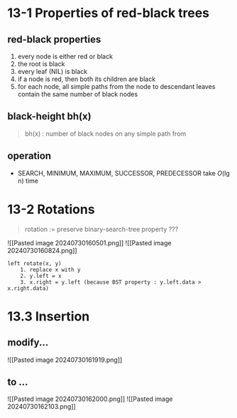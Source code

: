 # 13-1 Properties of red-black trees
## red-black properties
1. every node is either red or black
2. the root is black
3. every leaf (NIL) is black
4. if a node is red, then both its children are black
5. for each node, all simple paths from the node to descendant leaves contain the same number of black nodes
## black-height bh(x)
> bh(x) : number of black nodes on any simple path from
## operation
- SEARCH, MINIMUM, MAXIMUM, SUCCESSOR, PREDECESSOR take *O*(lg n) time
# 13-2  Rotations
> rotation := preserve binary-search-tree property ???

![[Pasted image 20240730160501.png]]
![[Pasted image 20240730160824.png]]
```
left rotate(x, y)
	1. replace x with y
	2. y.left = x
	3. x.right = y.left (because BST property : y.left.data > x.right.data)
```

# 13.3 Insertion
## modify...
![[Pasted image 20240730161919.png]]
## to ...
![[Pasted image 20240730162000.png]]
![[Pasted image 20240730162103.png]]
